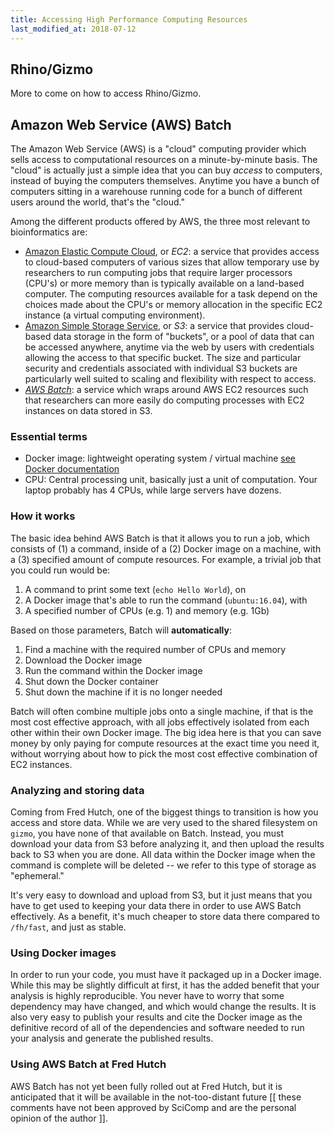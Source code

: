 ```yaml
---
title: Accessing High Performance Computing Resources
last_modified_at: 2018-07-12
---
```


## Rhino/Gizmo
More to come on how to access Rhino/Gizmo. 


## Amazon Web Service (AWS) Batch
The Amazon Web Service (AWS) is a "cloud" computing provider which sells access to computational resources on a minute-by-minute basis. The "cloud" is actually just a simple idea that you can buy *access* to computers, instead of buying the computers themselves. Anytime you have a bunch of computers sitting in a warehouse running code for a bunch of different users around the world, that's the "cloud."


Among the different products offered by AWS, the three most relevant to bioinformatics are:
- [Amazon Elastic Compute Cloud](https://aws.amazon.com/ec2/), or *EC2*: a service that provides access to cloud-based computers of various sizes that allow temporary use by researchers to run computing jobs that require larger processors (CPU's) or more memory than is typically available on a land-based computer.  The computing resources available for a task depend on the choices made about the CPU's or memory allocation in the specific EC2 instance (a virtual computing environment).  
- [Amazon Simple Storage Service](https://aws.amazon.com/s3/), or *S3*:
a service that provides cloud-based data storage in the form of "buckets", or a pool of data that can be accessed anywhere, anytime via the web by users with credentials allowing the access to that specific bucket. The size and particular security and credentials associated with individual S3 buckets are particularly well suited to scaling and flexibility with respect to access.
- [*AWS Batch*](https://aws.amazon.com/batch/): a service which wraps around AWS EC2 resources such that researchers can more easily do computing processes with EC2 instances on data stored in S3.  

### Essential terms

  * Docker image: lightweight operating system / virtual machine [see Docker documentation](link)
  * CPU: Central processing unit, basically just a unit of computation. Your laptop probably has 4 CPUs, while large servers have dozens.

### How it works

The basic idea behind AWS Batch is that it allows you to run a job,
which consists of (1) a command, inside of a (2) Docker image on a machine,
with a (3) specified amount of compute resources. For example, a
trivial job that you could run would be:

  1. A command to print some text (`echo Hello World`), on
  2. A Docker image that's able to run the command (`ubuntu:16.04`), with
  3. A specified number of CPUs (e.g. 1) and memory (e.g. 1Gb)

Based on those parameters, Batch will **automatically**:

  1. Find a machine with the required number of CPUs and memory
  2. Download the Docker image
  3. Run the command within the Docker image
  4. Shut down the Docker container
  5. Shut down the machine if it is no longer needed

Batch will often combine multiple jobs onto a single machine, if that is
the most cost effective approach, with all jobs effectively isolated from
each other within their own Docker image.
The big idea here is that you can save money by only paying for compute
resources at the exact time you need it, without worrying about how to pick
the most cost effective combination of EC2 instances.

### Analyzing and storing data

<!-- INSERT INTERNAL LINK - Please put links to the SciComp documentation about how it is sooo easy to upload and download from S3.  -->

Coming from Fred Hutch, one of the biggest things to transition is how you
access and store data. While we are very used to the shared filesystem on
`gizmo`, you have none of that available on Batch. Instead, you must download
your data from S3 before analyzing it, and then upload the results back to
S3 when you are done. All data within the Docker image when the command is
complete will be deleted -- we refer to this type of storage as "ephemeral."

It's very easy to download and upload from S3, but it just means that you
have to get used to keeping your data there in order to use AWS Batch
effectively. As a benefit, it's much cheaper to store data there compared
to `/fh/fast`, and just as stable.


### Using Docker images

In order to run your code, you must have it packaged up in a Docker image.
While this may be slightly difficult at first, it has the added benefit
that your analysis is highly reproducible. You never have to worry that
some dependency may have changed, and which would change the results. It
is also very easy to publish your results and cite the Docker image as the
definitive record of all of the dependencies and software needed to run your
analysis and generate the published results.


### Using AWS Batch at Fred Hutch

AWS Batch has not yet been fully rolled out at Fred Hutch, but it is anticipated
that it will be available in the not-too-distant future [[ these comments
have not been approved by SciComp and are the personal opinion of the author ]].
